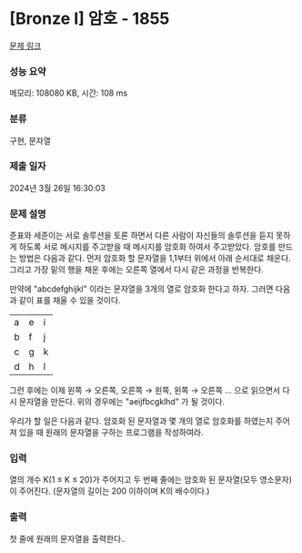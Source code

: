 # [Bronze I] 암호 - 1855 

[문제 링크](https://www.acmicpc.net/problem/1855) 

### 성능 요약

메모리: 108080 KB, 시간: 108 ms

### 분류

구현, 문자열

### 제출 일자

2024년 3월 26일 16:30:03

### 문제 설명

<p>준표와 세준이는 서로 솔루션을 토론 하면서 다른 사람이 자신들의 솔루션을 듣지 못하게 하도록 서로 메시지를 주고받을 때 메시지를 암호화 하여서 주고받았다. 암호를 만드는 방법은 다음과 같다. 먼저 암호화 할 문자열을 1,1부터 위에서 아래 순서대로 채운다. 그리고 가장 밑의 행을 채운 후에는 오른쪽 열에서 다시 같은 과정을 반복한다.</p>

<p>만약에 "abcdefghijkl" 이라는 문자열을 3개의 열로 암호화 한다고 하자. 그러면 다음과 같이 표를 채울 수 있을 것이다.</p>

<table class="table table-bordered td-center table-center-20">
	<tbody>
		<tr>
			<td>a</td>
			<td>e</td>
			<td>i</td>
		</tr>
		<tr>
			<td>b</td>
			<td>f</td>
			<td>j</td>
		</tr>
		<tr>
			<td>c</td>
			<td>g</td>
			<td>k</td>
		</tr>
		<tr>
			<td>d</td>
			<td>h</td>
			<td>l</td>
		</tr>
	</tbody>
</table>

<p>그런 후에는 이제 왼쪽 → 오른쪽, 오른쪽 → 왼쪽, 왼쪽 → 오른쪽 ... 으로 읽으면서 다시 문자열을 만든다. 위의 경우에는 "aeijfbcgklhd" 가 될 것이다.</p>

<p>우리가 할 일은 다음과 같다. 암호화 된 문자열과 몇 개의 열로 암호화를 하였는지 주어져 있을 때 원래의 문자열을 구하는 프로그램을 작성하여라.</p>

### 입력 

 <p>열의 개수 K(1 ≤ K ≤ 20)가 주어지고 두 번째 줄에는 암호화 된 문자열(모두 영소문자)이 주어진다. (문자열의 길이는 200 이하이며 K의 배수이다.)</p>

### 출력 

 <p>첫 줄에 원래의 문자열을 출력한다..</p>


